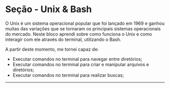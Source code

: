 # Seção - Unix & Bash



O Unix é um sistema operacional popular que foi lançado em 1969 e ganhou muitas das variações que se tornaram os principais sistemas operacionais do mercado. Neste bloco aprendi sobre como funciona o Unix e como interagir com ele através do terminal, utilizando o Bash.

A partir deste momento, me tornei capaz de:

- Executar comandos no terminal para navegar entre diretórios;
- Executar comandos no terminal para criar e manipular arquivos e diretórios;
- Executar comandos no terminal para realizar buscas;

------
